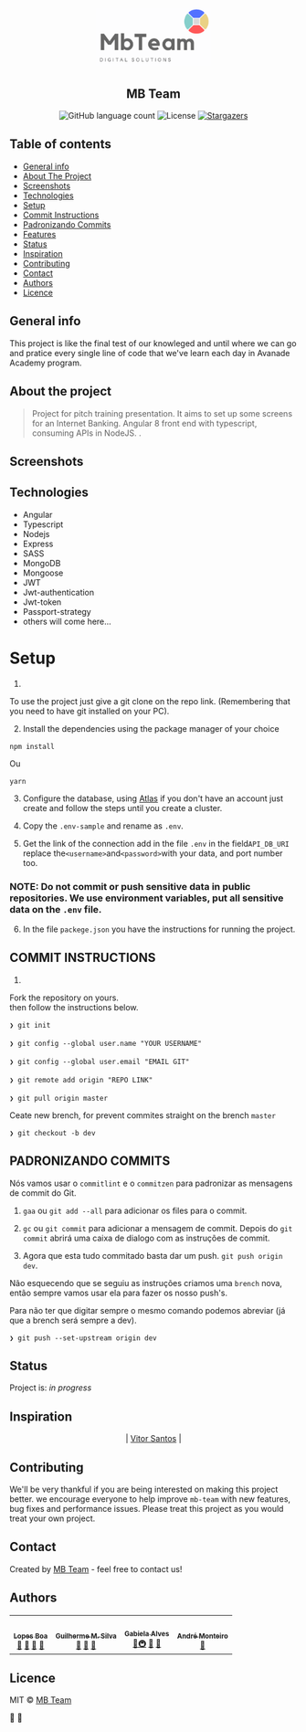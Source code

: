 <h1 align="center">
  <img alt="MB Team" title="MB Team" src=".github/logotipo.png" width="200px" />
</h1>

<h2 align="center">
  MB Team
</h2>

<div align="center">

  <img alt="GitHub language count" src="https://img.shields.io/github/languages/count/guiimariano/InternetBankingMT?color=2650a3">

  <img alt="License" src="https://img.shields.io/badge/licence-MIT-2650a3">

  <a href="https://github.com/guiimariano/InternetBankingMT/projects_store/stargazers">
    <img alt="Stargazers" src="https://img.shields.io/github/stars/guiimariano/InternetBankingMT?color=2650a3">
  </a>
</p>

</div>

## Table of contents

- [General info](#general-info)
- [About The Project](#about-the-project)
- [Screenshots](#screenshots)
- [Technologies](#technologies)
- [Setup](#setup)
- [Commit Instructions](#Commit-Instructions)
- [Padronizando Commits](#Padronizando-Commits)
- [Features](#features)
- [Status](#status)
- [Inspiration](#inspiration)
- [Contributing](#contributing)
- [Contact](#contact)
- [Authors](#Authors)
- [Licence](#licence)

## General info

This project is like the final test of our knowleged and until where we can go and pratice every single line of code that we've learn each day in Avanade Academy program.

## About the project

> Project for pitch training presentation. It aims to set up some screens for an Internet Banking. Angular 8 front end with typescript, consuming APIs in NodeJS.
> .

## Screenshots

<!-- ![Example screenshot](./img/screenshot.png) -->

## Technologies

- Angular
- Typescript
- Nodejs
- Express
- SASS
- MongoDB
- Mongoose
- JWT
- Jwt-authentication
- Jwt-token
- Passport-strategy
- others will come here...

# Setup

1.

To use the project just give a git clone on the repo link. (Remembering that you need to have git installed on your PC).

2. Install the dependencies using the package manager of your choice

```
npm install

```

Ou

```
yarn
```

3. Configure the database, using [Atlas](https://www.mongodb.com/) if you don't have an account just create and follow the steps until you create a cluster.

4. Copy the `.env-sample` and rename as `.env`.

5. Get the link of the connection add in the file `.env` in the field`API_DB_URI` replace the`<username>`and`<password>`with your data, and port number too.

### NOTE: Do not commit or push sensitive data in public repositories. We use environment variables, put all sensitive data on the `.env` file.

6.  In the file `packege.json` you have the instructions for running the project.

## COMMIT INSTRUCTIONS

1.

Fork the repository on yours. <br>
then follow the instructions below.

```
❯ git init

❯ git config --global user.name "YOUR USERNAME"

❯ git config --global user.email "EMAIL GIT"

❯ git remote add origin "REPO LINK"

❯ git pull origin master
```

Ceate new brench, for prevent commites straight on the brench `master`

```
❯ git checkout -b dev
```

## PADRONIZANDO COMMITS

Nós vamos usar o `commitlint` e o `commitzen` para padronizar as mensagens de commit do Git.

1. `gaa` ou `git add --all` para adicionar os files para o commit.

2. `gc` ou `git commit` para adicionar a mensagem de commit. Depois do `git commit` abrirá uma caixa de dialogo com as instruções de commit.

3. Agora que esta tudo commitado basta dar um push. `git push origin dev`.

Não esquecendo que se seguiu as instruções criamos uma `brench` nova, então sempre vamos usar ela para fazer os nosso push's.

Para não ter que digitar sempre o mesmo comando podemos abreviar (já que a brench será sempre a dev).

```
❯ git push --set-upstream origin dev
```

## Status

Project is: _in progress_

 <!-- _finished_, _no longer continue_  -->

## Inspiration

<div align="center">

| [Vitor Santos](https://github.com/vitorfgsantos) |

</div>

<!-- Add here credits. Project inspired by..., based on... -->

## Contributing

We'll be very thankful if you are being interested on making this project better. we encourage everyone to help improve `mb-team` with new features, bug fixes and performance issues. Please treat this project as you would treat your own project.

## Contact

Created by [MB Team](https://github.com/marlb-team/InternetBankingMT) - feel free to contact us!

## Authors

<table>
  <tr>
    <td align="center"><a href="https://linkedin.com/in/lopesboa"><img src="https://avatars3.githubusercontent.com/u/30527101?v=4?s=460&v=4" width="100px;" alt=""/><br /><sub><b>Lopes Boa</b></sub></a><br /><a href="#question-kentcdodds" title="Answering Questions">💬</a> <a href="https://github.com/guiimariano/InternetBankingMT/commits?author=lopesboa" title="Documentation">📖</a> <a href="https://github.com/guiimariano/InternetBankingMT/pulls?q=is%3Apr+reviewed-by%3lopesboa" title="Reviewed Pull Requests">👀</a> <a href="#talk-kentcdodds" title="Talks">📢</a></td>
    <td align="center"><a href="www.linkedin.com/in/guiimariano21"><img src="https://avatars2.githubusercontent.com/u/31457675?v=4?s=400&v=4" width="100px;" alt=""/><br /><sub><b>Guilherme M. Silva</b></sub></a><br /><a href="https://github.com/all-contributors/all-contributors/commits?author=jfmengels" title="Documentation">📖</a> <a href="https://github.com/all-contributors/all-contributors/pulls?q=is%3Apr+reviewed-by%3Ajfmengels" title="Reviewed Pull Requests">👀</a> <a href="#tool-jfmengels" title="Tools">🔧</a></td>
    <td align="center"><a href="https://jakebolam.com"><img src="https://avatars2.githubusercontent.com/u/44380538?v=4" width="100px;" alt=""/><br /><sub><b>Gabiela Alves</b></sub></a><br /><a href="https://github.com/all-contributors/all-contributors/commits?author=jakebolam" title="Documentation">📖</a><a href="#infra-jakebolam" title="Infrastructure (Hosting, Build-Tools, etc)">🚇</a> <a href="#maintenance-jakebolam" title="Maintenance">🚧</a>
    <a href="#design-tbenning" title="Design">🎨</a></td>
    <td align="center"><a href="https://github.com/tbenning"><img src="https://avatars1.githubusercontent.com/u/13708405?v=4" width="100px;" alt=""/><br /><sub><b>André Monteiro</b></sub></a><br /> <a href="#maintenance-tbenning" title="Maintenance">🚧</a></td>
    </table>

## Licence

MIT © [MB Team](https://github.com/marlb-team/InternetBankingMT)

:metal: :muscle:
